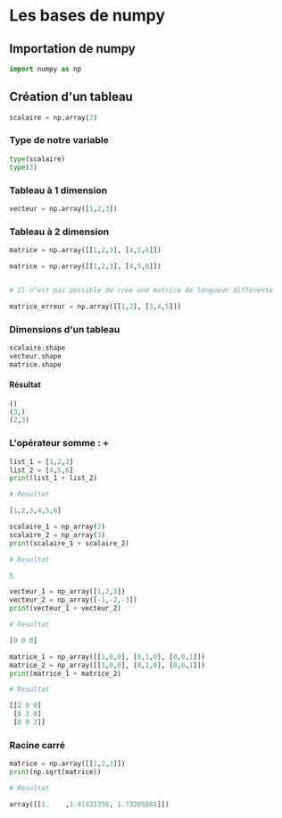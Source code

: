 # Les bases de numpy

## Importation de numpy

```python
import numpy as np
```

## Création d'un tableau

```python
scalaire = np.array(3)
```

### Type de notre variable

```python
type(scalaire)
type(3)
```

### Tableau à 1 dimension

```python
vecteur = np.array([1,2,3])
```

### Tableau à 2 dimension

```python
matrice = np.array([[1,2,3], [4,5,6]])
```

```python
matrice = np.array([[1,2,3], [4,5,6]])


# Il n'est pas possible de crée une matrice de longueur différente

matrice_erreur = np.array([[1,2], [3,4,5]])

```

### Dimensions d'un tableau

```python
scalaire.shape
vecteur.shape
matrice.shape
```

#### Résultat

```python
()
(3,)
(2,3)
```

### L'opérateur somme : +

```python
list_1 = [1,2,3]
list_2 = [4,5,6]
print(list_1 + list_2)

# Resultat

[1,2,3,4,5,6]
```

```python
scalaire_1 = np_array(2)
scalaire_2 = np_array(3)
print(scalaire_1 + scalaire_2)

# Resultat

5
```

```python
vecteur_1 = np_array([1,2,3])
vecteur_2 = np_array([-1,-2,-3])
print(vecteur_1 + vecteur_2)

# Resultat

[0 0 0]
```

```python
matrice_1 = np_array([[1,0,0], [0,1,0], [0,0,1]])
matrice_2 = np_array([[1,0,0], [0,1,0], [0,0,1]])
print(matrice_1 + matrice_2)

# Resultat

[[2 0 0]
 [0 2 0]
 [0 0 2]]
```

### Racine carré

```python
matrice = np.array([[1,2,3]])
print(np.sqrt(matrice))

# Resultat

array([[1.    ,1.41421356, 1.73205081]])
```
